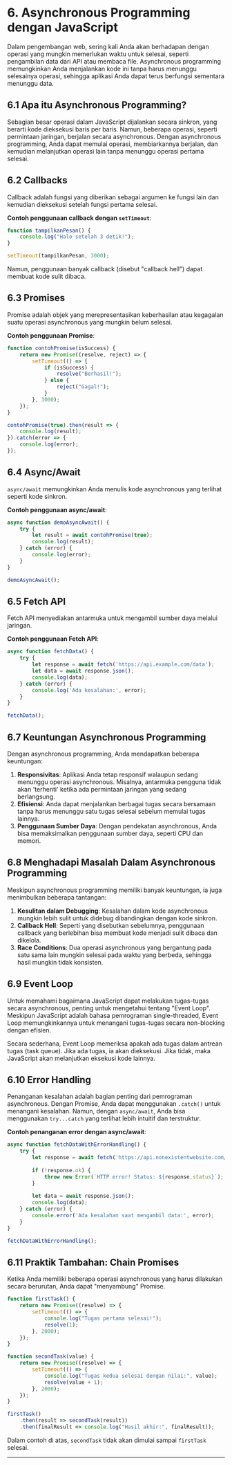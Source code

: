 # 6. Asynchronous Programming dengan JavaScript

Dalam pengembangan web, sering kali Anda akan berhadapan dengan operasi yang mungkin memerlukan waktu untuk selesai, seperti pengambilan data dari API atau membaca file. Asynchronous programming memungkinkan Anda menjalankan kode ini tanpa harus menunggu selesainya operasi, sehingga aplikasi Anda dapat terus berfungsi sementara menunggu data.

## 6.1 Apa itu Asynchronous Programming?

Sebagian besar operasi dalam JavaScript dijalankan secara sinkron, yang berarti kode dieksekusi baris per baris. Namun, beberapa operasi, seperti permintaan jaringan, berjalan secara asynchronous. Dengan asynchronous programming, Anda dapat memulai operasi, membiarkannya berjalan, dan kemudian melanjutkan operasi lain tanpa menunggu operasi pertama selesai.

## 6.2 Callbacks

Callback adalah fungsi yang diberikan sebagai argumen ke fungsi lain dan kemudian dieksekusi setelah fungsi pertama selesai.

**Contoh penggunaan callback dengan `setTimeout`**:

```javascript
function tampilkanPesan() {
    console.log("Halo setelah 3 detik!");
}

setTimeout(tampilkanPesan, 3000);
```

Namun, penggunaan banyak callback (disebut "callback hell") dapat membuat kode sulit dibaca.

## 6.3 Promises

Promise adalah objek yang merepresentasikan keberhasilan atau kegagalan suatu operasi asynchronous yang mungkin belum selesai.

**Contoh penggunaan Promise**:

```javascript
function contohPromise(isSuccess) {
    return new Promise((resolve, reject) => {
        setTimeout(() => {
            if (isSuccess) {
                resolve("Berhasil!");
            } else {
                reject("Gagal!");
            }
        }, 3000);
    });
}

contohPromise(true).then(result => {
    console.log(result);
}).catch(error => {
    console.log(error);
});
```

## 6.4 Async/Await

`async/await` memungkinkan Anda menulis kode asynchronous yang terlihat seperti kode sinkron.

**Contoh penggunaan async/await**:

```javascript
async function demoAsyncAwait() {
    try {
        let result = await contohPromise(true);
        console.log(result);
    } catch (error) {
        console.log(error);
    }
}

demoAsyncAwait();
```

## 6.5 Fetch API

Fetch API menyediakan antarmuka untuk mengambil sumber daya melalui jaringan.

**Contoh penggunaan Fetch API**:

```javascript
async function fetchData() {
    try {
        let response = await fetch('https://api.example.com/data');
        let data = await response.json();
        console.log(data);
    } catch (error) {
        console.log('Ada kesalahan:', error);
    }
}

fetchData();
```

## 6.7 Keuntungan Asynchronous Programming

Dengan asynchronous programming, Anda mendapatkan beberapa keuntungan:

1. **Responsivitas**: Aplikasi Anda tetap responsif walaupun sedang menunggu operasi asynchronous. Misalnya, antarmuka pengguna tidak akan 'terhenti' ketika ada permintaan jaringan yang sedang berlangsung.
2. **Efisiensi**: Anda dapat menjalankan berbagai tugas secara bersamaan tanpa harus menunggu satu tugas selesai sebelum memulai tugas lainnya.
3. **Penggunaan Sumber Daya**: Dengan pendekatan asynchronous, Anda bisa memaksimalkan penggunaan sumber daya, seperti CPU dan memori.

## 6.8 Menghadapi Masalah Dalam Asynchronous Programming

Meskipun asynchronous programming memiliki banyak keuntungan, ia juga menimbulkan beberapa tantangan:

1. **Kesulitan dalam Debugging**: Kesalahan dalam kode asynchronous mungkin lebih sulit untuk didebug dibandingkan dengan kode sinkron.
2. **Callback Hell**: Seperti yang disebutkan sebelumnya, penggunaan callback yang berlebihan bisa membuat kode menjadi sulit dibaca dan dikelola.
3. **Race Conditions**: Dua operasi asynchronous yang bergantung pada satu sama lain mungkin selesai pada waktu yang berbeda, sehingga hasil mungkin tidak konsisten.

## 6.9 Event Loop

Untuk memahami bagaimana JavaScript dapat melakukan tugas-tugas secara asynchronous, penting untuk mengetahui tentang "Event Loop". Meskipun JavaScript adalah bahasa pemrograman single-threaded, Event Loop memungkinkannya untuk menangani tugas-tugas secara non-blocking dengan efisien.

Secara sederhana, Event Loop memeriksa apakah ada tugas dalam antrean tugas (task queue). Jika ada tugas, ia akan dieksekusi. Jika tidak, maka JavaScript akan melanjutkan eksekusi kode lainnya.

## 6.10 Error Handling

Penanganan kesalahan adalah bagian penting dari pemrograman asynchronous. Dengan Promise, Anda dapat menggunakan `.catch()` untuk menangani kesalahan. Namun, dengan `async/await`, Anda bisa menggunakan `try...catch` yang terlihat lebih intuitif dan terstruktur.

**Contoh penanganan error dengan async/await**:

```javascript
async function fetchDataWithErrorHandling() {
    try {
        let response = await fetch('https://api.nonexistentwebsite.com/data');
        
        if (!response.ok) {
            throw new Error(`HTTP error! Status: ${response.status}`);
        }
        
        let data = await response.json();
        console.log(data);
    } catch (error) {
        console.error('Ada kesalahan saat mengambil data:', error);
    }
}

fetchDataWithErrorHandling();
```

## 6.11 Praktik Tambahan: Chain Promises

Ketika Anda memiliki beberapa operasi asynchronous yang harus dilakukan secara berurutan, Anda dapat "menyambung" Promise.

```javascript
function firstTask() {
    return new Promise((resolve) => {
        setTimeout(() => {
            console.log("Tugas pertama selesai!");
            resolve(1);
        }, 2000);
    });
}

function secondTask(value) {
    return new Promise((resolve) => {
        setTimeout(() => {
            console.log("Tugas kedua selesai dengan nilai:", value);
            resolve(value + 1);
        }, 2000);
    });
}

firstTask()
    .then(result => secondTask(result))
    .then(finalResult => console.log("Hasil akhir:", finalResult));
```

Dalam contoh di atas, `secondTask` tidak akan dimulai sampai `firstTask` selesai.

---